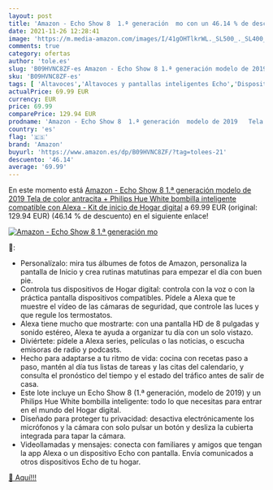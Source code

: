 ```yaml
---
layout: post
title: 'Amazon - Echo Show 8  1.ª generación  mo con un 46.14 % de descuento'
date: 2021-11-26 12:28:41
image: 'https://m.media-amazon.com/images/I/41gOHTlkrWL._SL500_._SL400_.jpg'
comments: true
category: ofertas
author: 'tole.es'
slug: 'B09HVNC8ZF-es Amazon - Echo Show 8 1.ª generación modelo de 2019 Tela de...'
sku: 'B09HVNC8ZF-es'
tags: [ 'Altavoces','Altavoces y pantallas inteligentes Echo','Dispositivos Amazon','Dispositivos Amazon y Accesorios','Electrónica','Equipos de audio y Hi-Fi','Pantallas inteligentes','alexa','amazon','hue','philips', ]
actualPrice: 69.99 EUR
currency: EUR
price: 69.99
comparePrice: 129.94 EUR
prodname: 'Amazon - Echo Show 8  1.ª generación  modelo de 2019   Tela de color antracita + Philips Hue White bombilla inteligente  compatible con Alexa - Kit de inicio de Hogar digital'
country: 'es'
flag: '🇪🇸'
brand: 'Amazon'
buyurl: 'https://www.amazon.es/dp/B09HVNC8ZF/?tag=tolees-21'
descuento: '46.14'
average: '69.99'
---
```


En este momento está [Amazon - Echo Show 8  1.ª generación  modelo de 2019   Tela de color antracita + Philips Hue White bombilla inteligente  compatible con Alexa - Kit de inicio de Hogar digital](https://www.amazon.es/dp/B09HVNC8ZF/?tag=tolees-21) a 69.99 EUR (original: 129.94 EUR) (46.14 %  de descuento) en el siguiente enlace!

[![Amazon - Echo Show 8  1.ª generación  mo](https://m.media-amazon.com/images/I/41gOHTlkrWL._SL500_._SL400_.jpg)](https://www.amazon.es/dp/B09HVNC8ZF/?tag=tolees-21)

🔎:

- Personalízalo: mira tus álbumes de fotos de Amazon, personaliza la pantalla de Inicio y crea rutinas matutinas para empezar el día con buen pie.
- Controla tus dispositivos de Hogar digital: controla con la voz o con la práctica pantalla dispositivos compatibles. Pídele a Alexa que te muestre el vídeo de las cámaras de seguridad, que controle las luces y que regule los termostatos.
- Alexa tiene mucho que mostrarte: con una pantalla HD de 8 pulgadas y sonido estéreo, Alexa te ayuda a organizar tu día con un solo vistazo.
- Diviértete: pídele a Alexa series, películas o las noticias, o escucha emisoras de radio y podcasts.
- Hecho para adaptarse a tu ritmo de vida: cocina con recetas paso a paso, mantén al día tus listas de tareas y las citas del calendario, y consulta el pronóstico del tiempo y el estado del tráfico antes de salir de casa.
- Este lote incluye un Echo Show 8 (1.ª generación, modelo de 2019) y un Philips Hue White bombilla inteligente: todo lo que necesitas para entrar en el mundo del Hogar digital.
- Diseñado para proteger tu privacidad: desactiva electrónicamente los micrófonos y la cámara con solo pulsar un botón y desliza la cubierta integrada para tapar la cámara.
- Videollamadas y mensajes: conecta con familiares y amigos que tengan la app Alexa o un dispositivo Echo con pantalla. Envía comunicados a otros dispositivos Echo de tu hogar.

[🛒 Aquí!!!](https://www.amazon.es/dp/B09HVNC8ZF/?tag=tolees-21)

